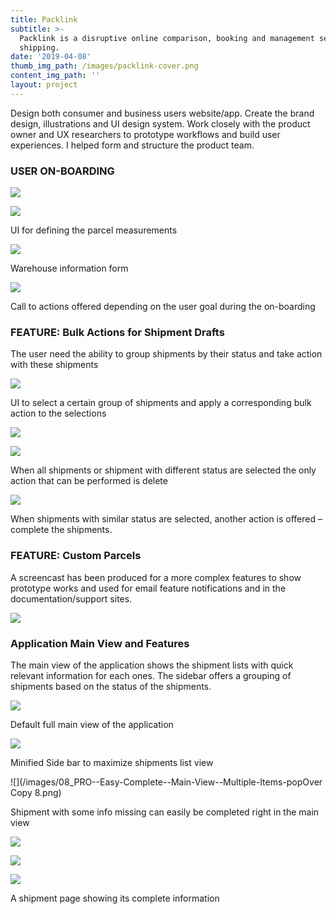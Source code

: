 ```yaml
---
title: Packlink
subtitle: >-
  Packlink is a disruptive online comparison, booking and management service for
  shipping.
date: '2019-04-08'
thumb_img_path: /images/packlink-cover.png
content_img_path: ''
layout: project
---
```



Design both consumer and business users website/app. Create the brand design, illustrations and UI design system. Work closely with the product owner and UX researchers to prototype workflows and build user experiences. I helped form and structure the product team.

### USER ON-BOARDING

![](/images/02_PRO--New-Features--On-boarding--Parcel-Pre-filled--Tooltip.png)

![](/images/03_PRO--New-Features--On-boarding--Parcel-Pre-filled.png)

UI for defining the parcel measurements



![](/images/05_PRO--New-Features--On-boarding--Warehouse-ShortForm.png)

Warehouse information form



![](/images/04_PRO--New-Features--On-boarding--Ready-to-Ship.png)

Call to actions offered depending on the user goal during the on-boarding



### FEATURE: Bulk Actions for Shipment Drafts

The user need the ability to group shipments by their status and take action with these shipments

![](/images/00_PRO--Easy-Complete--Draft--Sub-Status--PopOver.png)

UI to select a certain group of shipments and apply a corresponding bulk action to the selections

![](/images/01_PRO--Easy-Complete--Draft--Selected-All.png)

![](/images/02_PRO--Easy-Complete--Draft--Selected-Mix-Status.png)

When all shipments or shipment with different status are selected the only action that can be performed is delete


![](/images/03_PRO--Easy-Complete--Draft--Selected-Ready-to-Process.png)

When shipments with similar status are selected, another action is offered – complete the shipments.

### FEATURE: Custom Parcels

A screencast has been produced for a more complex features to show prototype works and used for email feature notifications and in the documentation/support sites.

![](/images/custom-parcel-ES.gif)


### Application Main View and Features

The main view of the application shows the shipment lists with quick relevant information for each ones. The sidebar offers a grouping of shipments based on the status of the shipments.

![](/images/00_PRO--Easy-Complete--Main-View.png)

Default full main view of the application



![](/images/01_PRO--Easy-Complete--Main-View-Folded.png)

Minified Side bar to maximize shipments list view



![](/images/08_PRO--Easy-Complete--Main-View--Multiple-Items-popOver Copy 8.png)

Shipment with some info missing can easily be completed right in the main view

![](/images/07_PRO--Easy-Complete--Main-View--Multiple-Items-02.png)

![](/images/05_PRO--Easy-Complete--Main-View--Multi-Parcel-PopOver.png)

![](/images/12_PRO--Shipment-Details.png)

A shipment page showing its complete information
